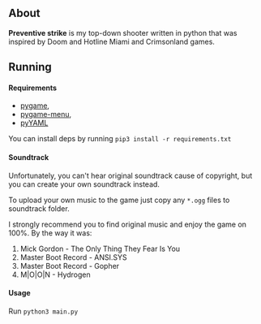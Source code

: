 ## About

**Preventive strike** is my top-down shooter written in python that was inspired by Doom and Hotline Miami and Crimsonland games.

## Running

#### Requirements
* [pygame](https://pypi.org/project/pygame/),
* [pygame-menu](https://pypi.org/project/pygame-menu/),
* [pyYAML](https://pypi.org/project/PyYAML/)

You can install deps by running `pip3 install -r requirements.txt`

#### Soundtrack

Unfortunately, you can't hear original soundtrack cause of copyright, but you can create your own soundtrack instead.

To upload your own music to the game just copy any `*.ogg` files to soundtrack folder.

I strongly recommend you to find original music and enjoy the game on 100%. By the way it was:

1. Mick Gordon - The Only Thing They Fear Is You
1. Master Boot Record - ANSI.SYS
1. Master Boot Record - Gopher
1. M|O|O|N - Hydrogen

#### Usage

Run `python3 main.py`

